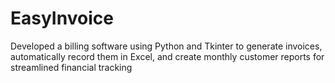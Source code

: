 # EasyInvoice

Developed a billing software using Python and Tkinter to generate invoices, automatically record them in Excel, and create monthly
customer reports for streamlined financial tracking
